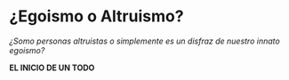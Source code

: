 # ¿Egoismo o Altruismo?
*¿Somo personas altruistas o simplemente es un disfraz de nuestro innato egoismo?*

**EL INICIO DE UN TODO**

